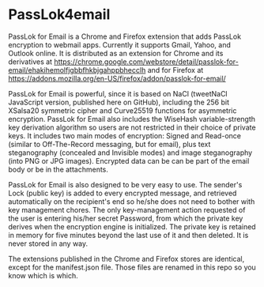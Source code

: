 # PassLok4email
PassLok for Email is a Chrome and Firefox extension that adds PassLok encryption to webmail apps. Currently it supports Gmail, Yahoo, and Outlook online. It is distributed as an extension for Chrome and its derivatives at https://chrome.google.com/webstore/detail/passlok-for-email/ehakihemolfjgbbfhkbjgahppbhecclh and for Firefox at https://addons.mozilla.org/en-US/firefox/addon/passlok-for-email/

PassLok for Email is powerful, since it is based on NaCl (tweetNaCl JavaScript version, published here on GitHub), including the 256 bit XSalsa20 symmetric cipher and Curve25519 functions for asymmetric encryption. PassLok for Email also includes the WiseHash variable-strength key derivation algorithm so users are not restricted in their choice of private keys. It includes two main modes of encryption: Signed and Read-once (similar to Off-The-Record messaging, but for email), plus text steganography (concealed and Invisible modes) and image steganography (into PNG or JPG images). Encrypted data can be can be part of the email body or be in the attachments.

PassLok for Email is also designed to be very easy to use. The sender's Lock (public key) is added to every encrypted message, and retrieved automatically on the recipient's end so he/she does not need to bother with key management chores. The only key-management action requested of the user is entering his/her secret Password, from which the private key derives when the encryption engine is initialized. The private key is retained in memory for five minutes beyond the last use of it and then deleted. It is never stored in any way.

The extensions published in the Chrome and Firefox stores are identical, except for the manifest.json file. Those files are renamed in this repo so you know which is which.